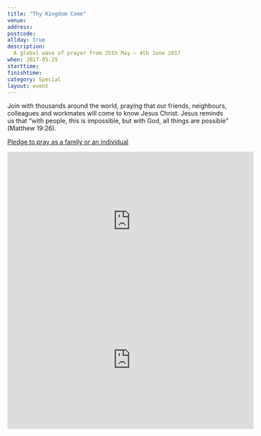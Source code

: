 ```yaml
---
title: "Thy Kingdom Come"
venue: 
address: 
postcode: 
allday: true
description: 
  A global wave of prayer from 25th May – 4th June 2017
when: 2017-05-25
starttime: 
finishtime: 
category: Special
layout: event
---
```

Join with thousands around the world, praying that our friends, neighbours, colleagues and workmates will come to know Jesus Christ.  Jesus reminds us that “with people, this is impossible, but with God, all things are possible” (Matthew 19:26).

<a href="https://www.thykingdomcome.global/" target="_blank">Pledge to pray as a family or an individual</a>

<iframe width="560" height="315" src="https://www.youtube.com/embed/4m9h3FoeXNA" frameborder="0" allowfullscreen></iframe><iframe width="560" height="315" src="https://www.youtube.com/embed/4m9h3FoeXNA" frameborder="0" allowfullscreen></iframe>

